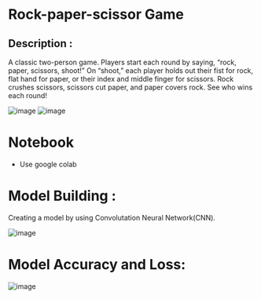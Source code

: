# Rock-paper-scissor Game

## Description :
A classic two-person game. Players start each round by saying, “rock, paper, scissors, shoot!” On “shoot,” each player holds out their fist for rock, flat hand for paper, or their index and middle finger for scissors. Rock crushes scissors, scissors cut paper, and paper covers rock. See who wins each round!

![image](https://user-images.githubusercontent.com/73145010/161721696-fbf4bb5a-4278-430f-a179-2a12178d08c5.png)
![image](https://user-images.githubusercontent.com/73145010/161721886-ac4718ca-5d12-4076-9946-29bf7373d0a8.png)



# Notebook
 * Use google colab


# Model Building :
 Creating a model by using Convolutation Neural Network(CNN).
 
 ![image](https://user-images.githubusercontent.com/73145010/161723004-aa98b079-07ea-4a14-b455-4f4b223484b4.png)


# Model Accuracy and Loss:

![image](https://user-images.githubusercontent.com/73145010/161723187-756090f8-d848-46e3-9306-3eecdb0f25a2.png)

